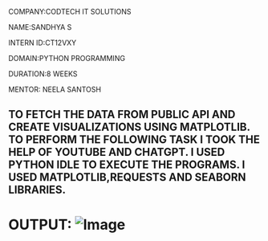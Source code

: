 COMPANY:CODTECH IT SOLUTIONS

NAME:SANDHYA S

INTERN ID:CT12VXY

DOMAIN:PYTHON PROGRAMMING

DURATION:8 WEEKS

MENTOR: NEELA SANTOSH

## TO FETCH THE DATA FROM PUBLIC API AND CREATE VISUALIZATIONS USING MATPLOTLIB. TO PERFORM THE FOLLOWING TASK I TOOK THE HELP OF YOUTUBE AND CHATGPT. I USED PYTHON IDLE TO EXECUTE THE PROGRAMS. I USED MATPLOTLIB,REQUESTS AND SEABORN LIBRARIES. 


# OUTPUT: ![Image](https://github.com/user-attachments/assets/e578c9f9-0d70-4df9-90eb-ed43ae32bb7c)

